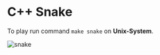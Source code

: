 # C++ Snake
To play run command `make snake` on <b>Unix-System</b>.

![snake](https://github.com/pauldekarin/snake-cpp/assets/133903099/f23e1645-0caa-4d34-b192-a9f3d59e1e4a)
